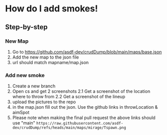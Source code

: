 # How do I add smokes!

## Step-by-step
### New Map
1. Go to https://github.com/asdf-dev/crudDump/blob/main/maps/base.json
2. Add the new map to the json file
3. url should match mapname/map.json


### Add new smoke
1. Create a new branch
2. Open cs and get 2 screenshots
    2.1 Get a screenshot of the location where to throw from
    2.2 Get a screenshot of the lineup
3. upload the pictures to the repo
4. in the map.json fill out the json. Use the github links in throwLocation & aimSpot
5. Please note when making the final pull request the above links should use "main" ``https://raw.githubusercontent.com/asdf-dev/crudDump/refs/heads/main/maps/mirage/Tspawn.png``
